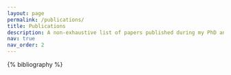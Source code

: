 ```yaml
---
layout: page
permalink: /publications/
title: Publications
description: A non-exhaustive list of papers published during my PhD and Master's Thesis.
nav: true
nav_order: 2
---
```


<!-- _pages/publications.md -->
<div class="publications">

{% bibliography %}

</div>

